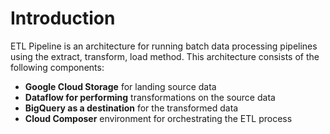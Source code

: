 # Introduction

ETL Pipeline is an architecture for running batch data processing pipelines using the extract, transform, load method. This architecture consists of the following components:

- **Google Cloud Storage** for landing source data
- **Dataflow for performing** transformations on the source data
- **BigQuery as a destination** for the transformed data
- **Cloud Composer** environment for orchestrating the ETL process